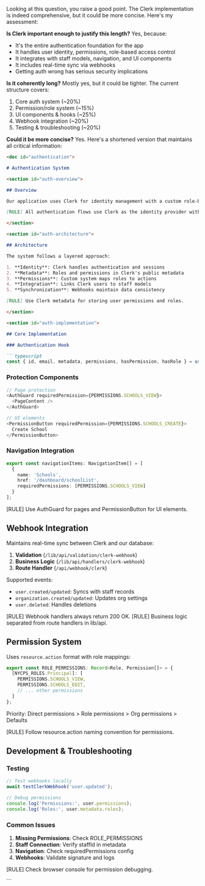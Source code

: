 Looking at this question, you raise a good point. The Clerk implementation is indeed comprehensive, but it could be more concise. Here's my assessment:

**Is Clerk important enough to justify this length?**
Yes, because:
- It's the entire authentication foundation for the app
- It handles user identity, permissions, role-based access control
- It integrates with staff models, navigation, and UI components
- It includes real-time sync via webhooks
- Getting auth wrong has serious security implications

**Is it coherently long?**
Mostly yes, but it could be tighter. The current structure covers:
1. Core auth system (~20%)
2. Permission/role system (~15%)
3. UI components & hooks (~25%)
4. Webhook integration (~20%)
5. Testing & troubleshooting (~20%)

**Could it be more concise?**
Yes. Here's a shortened version that maintains all critical information:

```markdown
<doc id="authentication">

# Authentication System

<section id="auth-overview">

## Overview

Our application uses Clerk for identity management with a custom role-based permission system. This provides secure access control while maintaining flexibility for platform requirements.

[RULE] All authentication flows use Clerk as the identity provider with custom metadata for permissions.

</section>

<section id="auth-architecture">

## Architecture

The system follows a layered approach:

1. **Identity**: Clerk handles authentication and sessions
2. **Metadata**: Roles and permissions in Clerk's public metadata
3. **Permissions**: Custom system maps roles to actions
4. **Integration**: Links Clerk users to staff models
5. **Synchronization**: Webhooks maintain data consistency

[RULE] Use Clerk metadata for storing user permissions and roles.

</section>

<section id="auth-implementation">

## Core Implementation

### Authentication Hook

```typescript
const { id, email, metadata, permissions, hasPermission, hasRole } = useAuthenticatedUser();
```

### Protection Components

```typescript
// Page protection
<AuthGuard requiredPermission={PERMISSIONS.SCHOOLS_VIEW}>
  <PageContent />
</AuthGuard>

// UI elements
<PermissionButton requiredPermission={PERMISSIONS.SCHOOLS_CREATE}>
  Create School
</PermissionButton>
```

### Navigation Integration

```typescript
export const navigationItems: NavigationItem[] = [
  { 
    name: 'Schools',
    href: '/dashboard/schoolList',
    requiredPermissions: [PERMISSIONS.SCHOOLS_VIEW]
  }
];
```

[RULE] Use AuthGuard for pages and PermissionButton for UI elements.

</section>

<section id="webhook-integration">

## Webhook Integration

Maintains real-time sync between Clerk and our database:

1. **Validation** (`/lib/api/validation/clerk-webhook`)
2. **Business Logic** (`/lib/api/handlers/clerk-webhook`)
3. **Route Handler** (`/api/webhook/clerk`)

Supported events:
- `user.created/updated`: Syncs with staff records
- `organization.created/updated`: Updates org settings
- `user.deleted`: Handles deletions

[RULE] Webhook handlers always return 200 OK.
[RULE] Business logic separated from route handlers in lib/api.

</section>

<section id="permission-system">

## Permission System

Uses `resource.action` format with role mappings:

```typescript
export const ROLE_PERMISSIONS: Record<Role, Permission[]> = {
  [NYCPS_ROLES.Principal]: [
    PERMISSIONS.SCHOOLS_VIEW,
    PERMISSIONS.SCHOOLS_EDIT,
    // ... other permissions
  ]
};
```

Priority: Direct permissions > Role permissions > Org permissions > Defaults

[RULE] Follow resource.action naming convention for permissions.

</section>

<section id="auth-troubleshooting">

## Development & Troubleshooting

### Testing
```typescript
// Test webhooks locally
await testClerkWebhook('user.updated');

// Debug permissions
console.log('Permissions:', user.permissions);
console.log('Roles:', user.metadata.roles);
```

### Common Issues
1. **Missing Permissions**: Check ROLE_PERMISSIONS
2. **Staff Connection**: Verify staffId in metadata
3. **Navigation**: Check requiredPermissions config
4. **Webhooks**: Validate signature and logs

[RULE] Check browser console for permission debugging.

</section>

</doc>
```
